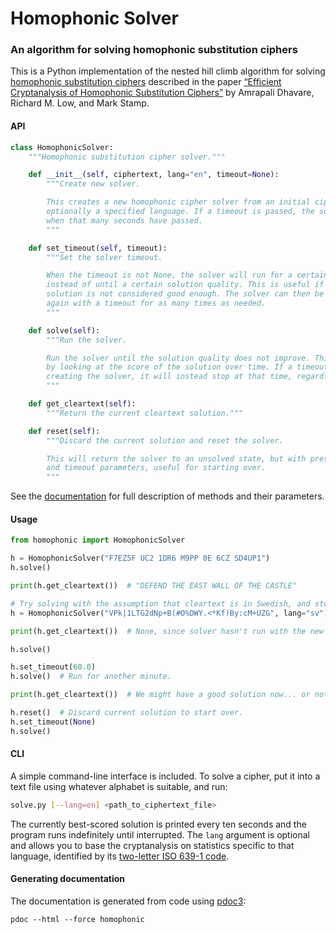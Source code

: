 # Homophonic Solver

### An algorithm for solving homophonic substitution ciphers

This is a Python implementation of the nested hill climb algorithm for solving
[homophonic substitution ciphers](https://en.wikipedia.org/wiki/Substitution_cipher#Homophonic_substitution)
described in the paper
[“Efficient Cryptanalysis of Homophonic Substitution Ciphers”](http://www.cs.sjsu.edu/~stamp/RUA/homophonic.pdf)
by Amrapali Dhavare, Richard M. Low, and Mark Stamp.

#### API

```python
class HomophonicSolver:
    """Homophonic substitution cipher solver."""

    def __init__(self, ciphertext, lang="en", timeout=None):
        """Create new solver.

        This creates a new homophonic cipher solver from an initial ciphertext, and
        optionally a specified language. If a timeout is passed, the solver will stop
        when that many seconds have passed.
        """

    def set_timeout(self, timeout):
        """Set the solver timeout.

        When the timeout is not None, the solver will run for a certain amount of time
        instead of until a certain solution quality. This is useful if an initial
        solution is not considered good enough. The solver can then be run over and over
        again with a timeout for as many times as needed.
        """

    def solve(self):
        """Run the solver.

        Run the solver until the solution quality does not improve. This is determined
        by looking at the score of the solution over time. If a timeout was passed when
        creating the solver, it will instead stop at that time, regardless of solution.
        """

    def get_cleartext(self):
        """Return the current cleartext solution."""

    def reset(self):
        """Discard the current solution and reset the solver.

        This will return the solver to an unsolved state, but with preserved language
        and timeout parameters, useful for starting over.
        """
```
See the [documentation](html/homophonic.html) for full description of methods and their
parameters.

#### Usage

```python
from homophonic import HomophonicSolver

h = HomophonicSolver("F7EZ5F UC2 1DR6 M9PP 0E 6CZ SD4UP1")
h.solve()

print(h.get_cleartext())  # "DEFEND THE EAST WALL OF THE CASTLE"

# Try solving with the assumption that cleartext is in Swedish, and stop after a minute.
h = HomophonicSolver("VPk|1LTG2dNp+B(#O%DWY.<*Kf)By:cM+UZG", lang="sv")

print(h.get_cleartext())  # None, since solver hasn't run with the new ciphertext yet.

h.solve()

h.set_timeout(60.0)
h.solve()  # Run for another minute.

print(h.get_cleartext())  # We might have a good solution now... or not.

h.reset()  # Discard current solution to start over.
h.set_timeout(None)
h.solve()
```

#### CLI

A simple command-line interface is included. To solve a cipher, put it into a text file
using whatever alphabet is suitable, and run:

```bash
solve.py [--lang=en] <path_to_ciphertext_file>
```

The currently best-scored solution is printed every ten seconds and the program runs
indefinitely until interrupted. The `lang` argument is optional and allows you to base
the cryptanalysis on statistics specific to that language, identified by its
[two-letter ISO 639-1 code](https://en.wikipedia.org/wiki/List_of_ISO_639-1_codes).

#### Generating documentation

The documentation is generated from code using [pdoc3](https://pdoc3.github.io/pdoc/):

`pdoc --html --force homophonic`
